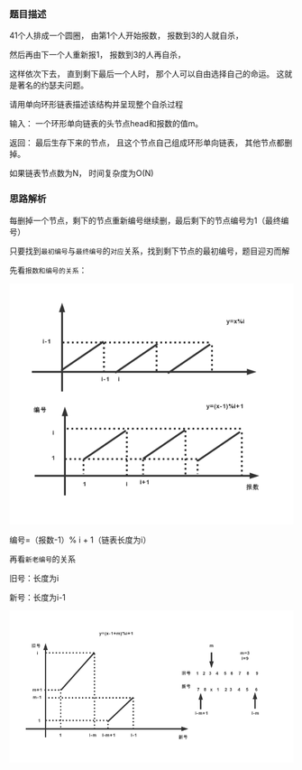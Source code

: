 ### 题目描述

41个人排成一个圆圈， 由第1个人开始报数， 报数到3的人就自杀， 

然后再由下一个人重新报1， 报数到3的人再自杀，

这样依次下去， 直到剩下最后一个人时， 那个人可以自由选择自己的命运。 这就是著名的约瑟夫问题。

请用单向环形链表描述该结构并呈现整个自杀过程

输入： 一个环形单向链表的头节点head和报数的值m。

返回： 最后生存下来的节点， 且这个节点自己组成环形单向链表， 其他节点都删掉。

如果链表节点数为N， 时间复杂度为O(N)

### 思路解析

每删掉一个节点，剩下的节点重新编号继续删，最后剩下的节点编号为1（最终编号）

只要找到`最初编号`与`最终编号`的`对应`关系，找到剩下节点的最初编号，题目迎刃而解

先看`报数和编号的关系`：

![](https://github.com/1273545169/course_note/blob/master/%E5%9B%BE%E7%89%87/%E7%BA%A6%E7%91%9F%E5%A4%AB%E9%97%AE%E9%A2%98.jpg)

编号=（报数-1）% i + 1（链表长度为i）

再看`新老编号`的关系

旧号：长度为i

新号：长度为i-1

![](https://github.com/1273545169/course_note/blob/master/%E5%9B%BE%E7%89%87/%E7%BA%A6%E7%91%9F%E5%A4%AB%E9%97%AE%E9%A2%981.jpg)

```python


```
